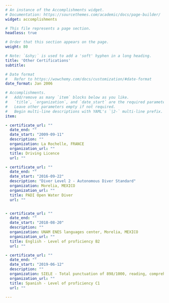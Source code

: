 ```yaml
---
# An instance of the Accomplishments widget.
# Documentation: https://sourcethemes.com/academic/docs/page-builder/
widget: accomplishments

# This file represents a page section.
headless: true

# Order that this section appears on the page.
weight: 80

# Note: `&shy;` is used to add a 'soft' hyphen in a long heading.
title: 'Other Certifications'
subtitle:

# Date format
#   Refer to https://wowchemy.com/docs/customization/#date-format
date_format: Jan 2006

# Accomplishments.
#   Add/remove as many `item` blocks below as you like.
#   `title`, `organization`, and `date_start` are the required parameters.
#   Leave other parameters empty if not required.
#   Begin multi-line descriptions with YAML's `|2-` multi-line prefix.
item:

- certificate_url: ""
  date_end: ""
  date_start: "2009-09-11"
  description: ""
  organization: La Rochelle, FRANCE
  organization_url: ""
  title: Driving Licence
  url: ""

- certificate_url: ""
  date_end: ""
  date_start: "2016-09-22"
  description: "Diver Level 2 - Autonomous Diver Standard"
  organization: Morelia, MEXICO
  organization_url: ""
  title: PADI Open Water Diver
  url: ""


- certificate_url: ""
  date_end: ""
  date_start: "2018-08-20"
  description: ""
  organization: UNAM ENES languages center, Morelia, MEXICO
  organization_url: ""
  title: English - Level of proficiency B2
  url: ""

- certificate_url: ""
  date_end: ""
  date_start: "2019-06-12"
  description: ""
  organization: SIELE - Total punctuation of 898/1000, reading, comprehension 204/250, listening comprehension 217/250, written expression 240/250, and oral expression 237/250
  organization_url: ""
  title: Spanish - Level of proficiency C1
  url: ""

---
```


